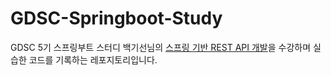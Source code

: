 # GDSC-Springboot-Study
GDSC 5기 스프링부트 스터디
백기선님의 [스프링 기반 REST API 개발](https://www.inflearn.com/course/spring_rest-api/dashboard)을 수강하며 실습한 코드를 기록하는 레포지토리입니다.

